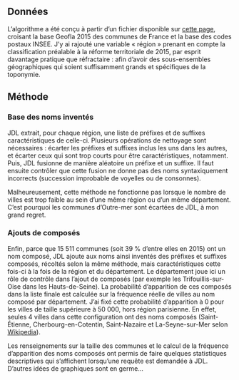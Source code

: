 ## Données 

L’algorithme a été conçu à partir d’un fichier disponible sur [cette page](https://public.opendatasoft.com), croisant la base Geofla 2015 des communes de France et la base des codes postaux INSEE. J’y ai rajouté une variable « région » prenant en compte la classification préalable à la réforme territoriale de 2015, par esprit davantage pratique que réfractaire : afin d’avoir des sous-ensembles géographiques qui soient suffisamment grands et spécifiques de la toponymie. 

## Méthode


### Base des noms inventés 

JDL extrait, pour chaque région, une liste de préfixes et de suffixes caractéristiques de celle-ci. Plusieurs opérations de nettoyage sont nécessaires : écarter les préfixes et suffixes inclus les uns dans les autres, et écarter ceux qui sont trop courts pour être caractéristiques, notamment. Puis, JDL fusionne de manière aléatoire un préfixe et un suffixe. Il faut ensuite contrôler que cette fusion ne donne pas des noms syntaxiquement incorrects (succession improbable de voyelles ou de consonnes). 

Malheureusement, cette méthode ne fonctionne pas lorsque le nombre de villes est trop faible au sein d’une même région ou d’un même département. C’est pourquoi les communes d’Outre-mer sont écartées de JDL, à mon grand regret. 

### Ajouts de composés 

Enfin, parce que 15 511 communes (soit 39 % d’entre elles en 2015) ont un nom composé, JDL ajoute aux noms ainsi inventés des préfixes et suffixes composés, récoltés selon la même méthode, mais caractéristiques cette fois-ci à la fois de la région et du département. Le département joue ici un rôle de contrôle dans l’ajout de composés (par exemple les Trifouillis-sur-Oise dans les Hauts-de-Seine). La probabilité d’apparition de ces composés dans la liste finale est calculée sur la fréquence réelle de villes au nom composé par département. J’ai fixé cette probabilité d’apparition à 0 pour les villes de taille supérieure à 50 000, hors région parisienne. En effet, seules 4 villes dans cette configuration ont des noms composés (Saint-Étienne, Cherbourg-en-Cotentin, Saint-Nazaire et La-Seyne-sur-Mer selon [Wikipedia](https://fr.wikipedia.org/wiki/Liste_des_communes_de_France_les_plus_peuplées)). 

Les renseignements sur la taille des communes et le calcul de la fréquence d’apparition des noms composés ont permis de faire quelques statistiques descriptives qui s’affichent lorsqu’une requête est demandée à JDL. D’autres idées de graphiques sont en germe... 
